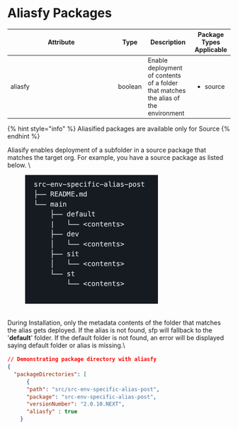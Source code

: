 # Aliasfy Packages

<table><thead><tr><th width="229">Attribute</th><th>Type</th><th>Description</th><th>Package Types Applicable</th></tr></thead><tbody><tr><td>aliasfy</td><td>boolean</td><td>Enable  deployment of contents of a folder that matches the alias of the environment</td><td><p></p><ul><li>source</li></ul><p></p></td></tr></tbody></table>

{% hint style="info" %}
Aliasified packages are available only for Source
{% endhint %}

Aliasify enables deployment of a subfolder in a source package that matches the target org. For example, you have a source package as listed below. \


<figure><img src="../../.gitbook/assets/image (46).png" alt=""><figcaption></figcaption></figure>

\
During Installation, only the metadata contents of the folder that matches the alias gets deployed. If the alias is not found, sfp will fallback to the '**default**' folder. If the default folder is not found, an error will be displayed saying default folder or alias is missing.\


```json
// Demonstrating package directory with aliasfy
{
  "packageDirectories": [
      {    
      "path": "src/src-env-specific-alias-post",
      "package": "src-env-specific-alias-post",
      "versionNumber": "2.0.10.NEXT",
      "aliasfy" : true
    }
```
